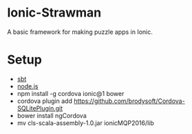 # Ionic-Strawman
A basic framework for making puzzle apps in Ionic.

# Setup
* [sbt](http://www.scala-sbt.org)
* [node.js](http://nodejs.org)
* npm install -g cordova ionic@1 bower
* cordova plugin add https://github.com/brodysoft/Cordova-SQLitePlugin.git
* bower install ngCordova
* mv cls-scala-assembly-1.0.jar ionicMQP2016/lib
